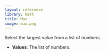 ```yaml
---
layout: reference
library: math
title: Max
image: max.png
---
```

Select the largest value from a list of numbers.

* **Values**: The list of numbers.
